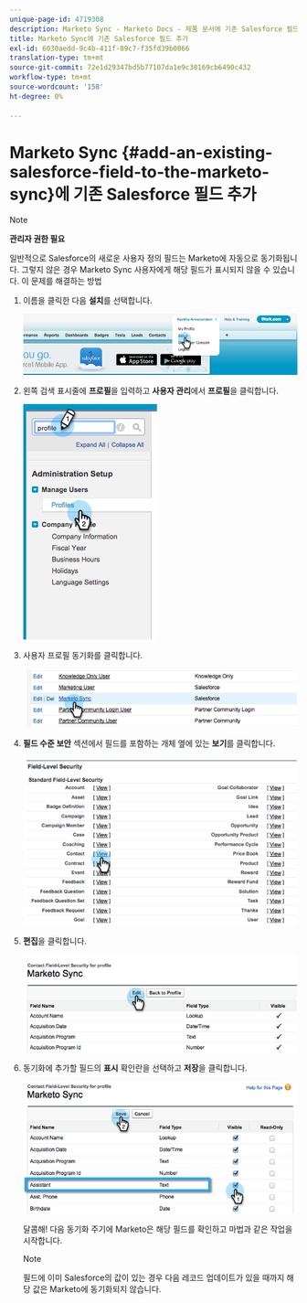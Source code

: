 ```yaml
---
unique-page-id: 4719308
description: Marketo Sync - Marketo Docs - 제품 문서에 기존 Salesforce 필드 추가
title: Marketo Sync에 기존 Salesforce 필드 추가
exl-id: 6030aedd-9c4b-411f-89c7-f35fd39b0066
translation-type: tm+mt
source-git-commit: 72e1d29347bd5b77107da1e9c30169cb6490c432
workflow-type: tm+mt
source-wordcount: '158'
ht-degree: 0%

---
```


# Marketo Sync {#add-an-existing-salesforce-field-to-the-marketo-sync}에 기존 Salesforce 필드 추가

>[!NOTE]
>
>**관리자 권한 필요**

일반적으로 Salesforce의 새로운 사용자 정의 필드는 Marketo에 자동으로 동기화됩니다. 그렇지 않은 경우 Marketo Sync 사용자에게 해당 필드가 표시되지 않을 수 있습니다. 이 문제를 해결하는 방법

1. 이름을 클릭한 다음 **설치**&#x200B;를 선택합니다.

   ![](assets/image2015-6-30-14-3a20-3a6.png)

1. 왼쪽 검색 표시줄에 **프로필**&#x200B;을 입력하고 **사용자 관리**&#x200B;에서 **프로필**&#x200B;을 클릭합니다.

   ![](assets/image2015-6-30-14-3a20-3a52.png)

1. 사용자 프로필 동기화를 클릭합니다.

   ![](assets/image2015-6-30-14-3a23-3a41.png)

1. **필드 수준 보안** 섹션에서 필드를 포함하는 개체 옆에 있는 **보기**&#x200B;를 클릭합니다.

   ![](assets/image2015-6-30-14-3a23-3a59.png)

1. **편집**&#x200B;을 클릭합니다.

   ![](assets/image2015-6-30-14-3a24-3a28.png)

1. 동기화에 추가할 필드의 **표시** 확인란을 선택하고 **저장**&#x200B;을 클릭합니다.

   ![](assets/image2015-6-30-14-3a24-3a49.png)

   달콤해! 다음 동기화 주기에 Marketo은 해당 필드를 확인하고 마법과 같은 작업을 시작합니다.

   >[!NOTE]
   >
   > 필드에 이미 Salesforce의 값이 있는 경우 다음 레코드 업데이트가 있을 때까지 해당 값은 Marketo에 동기화되지 않습니다.
